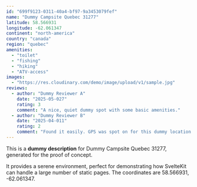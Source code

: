```yaml
---
id: "699f9123-0311-40a4-bf97-9a3453079fef"
name: "Dummy Campsite Quebec 31277"
latitude: 58.566931
longitude: -62.061347
continent: "north-america"
country: "canada"
region: "quebec"
amenities:
  - "toilet"
  - "fishing"
  - "hiking"
  - "ATV-access"
images:
  - "https://res.cloudinary.com/demo/image/upload/v1/sample.jpg"
reviews:
  - author: "Dummy Reviewer A"
    date: "2025-05-027"
    rating: 3
    comment: "A nice, quiet dummy spot with some basic amenities."
  - author: "Dummy Reviewer B"
    date: "2025-04-011"
    rating: 2
    comment: "Found it easily. GPS was spot on for this dummy location."
---
```


This is a **dummy description** for Dummy Campsite Quebec 31277, generated for the proof of concept.

It provides a serene environment, perfect for demonstrating how SvelteKit can handle a large number of static pages. The coordinates are 58.566931, -62.061347.
